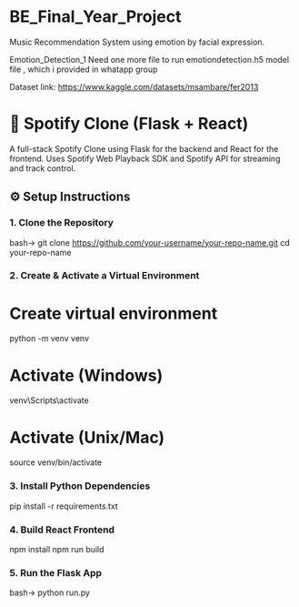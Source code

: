 # BE_Final_Year_Project
Music Recommendation System using emotion by facial expression.

Emotion_Detection_1 
Need one more file to run emotiondetection.h5 model file , which i provided in whatapp group

Dataset link: https://www.kaggle.com/datasets/msambare/fer2013

# 🎵 Spotify Clone (Flask + React)

A full-stack Spotify Clone using Flask for the backend and React for the frontend. Uses Spotify Web Playback SDK and Spotify API for streaming and track control.

## ⚙️ Setup Instructions

### 1. Clone the Repository

bash->
git clone https://github.com/your-username/your-repo-name.git
cd your-repo-name 

### 2. Create & Activate a Virtual Environment
# Create virtual environment
python -m venv venv

# Activate (Windows)
venv\Scripts\activate

# Activate (Unix/Mac)
source venv/bin/activate

### 3. Install Python Dependencies
pip install -r requirements.txt

### 4. Build React Frontend
npm install
npm run build

### 5. Run the Flask App
   
bash->
python run.py

